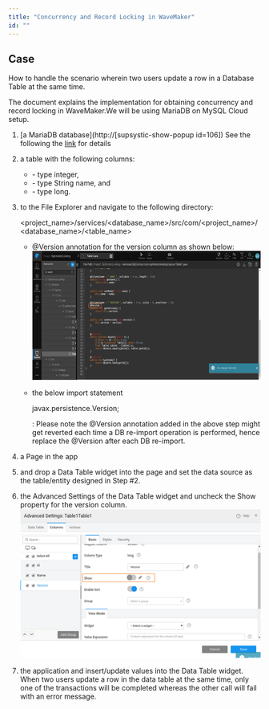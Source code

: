 ```yaml
---
title: "Concurrency and Record Locking in WaveMaker"
id: ""
---
```


## Case

How to handle the scenario wherein two users update a row in a Database Table at the same time.

The document explains the implementation for obtaining concurrency and record locking in WaveMaker.We will be using MariaDB on MySQL Cloud setup.

1. [a MariaDB database](http://[supsystic-show-popup id=106]) See the following the [link](/learn/app-development/services/database-services/working-with-databases/#integrating-database) for details
2. a table with the following columns:
    - \- type integer,
    - \- type String name, and
    - \- type long.
3. to the File Explorer and navigate to the following directory:
    
    <project\_name>/services/<database\_name>/src/com/<project\_name>/<database\_name>/<table\_name>
    
    - @Version annotation for the version column as shown below: [![](../assets/concurrency_annot.png)](../assets/concurrency_annot.png)
    - the below import statement
        
         javax.persistence.Version;
        
        : Please note the @Version annotation added in the above step might get reverted each time a DB re-import operation is performed, hence replace the @Version after each DB re-import.
4. a Page in the app
5. and drop a Data Table widget into the page and set the data source as the table/entity designed in Step #2.
6. the Advanced Settings of the Data Table widget and uncheck the Show property for the version column. [![](../assets/concurrency_DTAS.png)](../assets/concurrency_DTAS.png)
7. the application and insert/update values into the Data Table widget. When two users update a row in the data table at the same time, only one of the transactions will be completed whereas the other call will fail with an error message.
